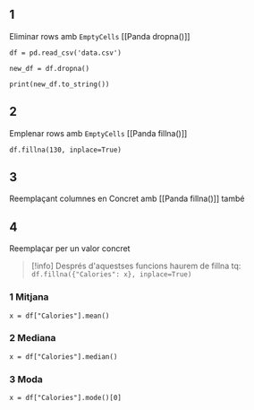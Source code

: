 ## 1
Eliminar rows amb `EmptyCells`
[[Panda dropna()]]

```
df = pd.read_csv('data.csv')  
  
new_df = df.dropna()  
  
print(new_df.to_string())
```

##  2
Emplenar rows amb `EmptyCells`
[[Panda fillna()]]

```
df.fillna(130, inplace=True)
```


## 3
Reemplaçant columnes en Concret
amb [[Panda fillna()]] també

## 4
Reemplaçar per un valor concret

>[!info]
>Després d'aquestses funcions haurem de fillna tq:
>`df.fillna({"Calories": x}, inplace=True)`
### 1 Mitjana
`x = df["Calories"].mean()`
### 2 Mediana
`x = df["Calories"].median()`
### 3 Moda
`x = df["Calories"].mode()[0]`